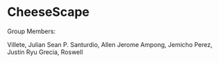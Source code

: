# CheeseScape

Group Members:

Villete, Julian Sean P.
Santurdio, Allen Jerome 
Ampong, Jemicho
Perez, Justin Ryu
Grecia, Roswell
